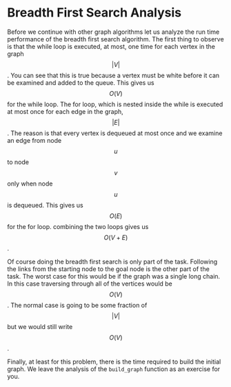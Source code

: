 Breadth First Search Analysis
=============================

Before we continue with other graph algorithms let us analyze the run
time performance of the breadth first search algorithm. The first thing
to observe is that the while loop is executed, at most, one time for
each vertex in the graph $$|V|$$. You can see that this is true because a
vertex must be white before it can be examined and added to the queue.
This gives us $$O(V)$$ for the while loop. The for loop, which is nested
inside the while is executed at most once for each edge in the graph,
$$|E|$$. The reason is that every vertex is dequeued at most once and we
examine an edge from node $$u$$ to node $$v$$ only when node $$u$$ is
dequeued. This gives us $$O(E)$$ for the for loop. combining the two loops
gives us $$O(V + E)$$.

Of course doing the breadth first search is only part of the task.
Following the links from the starting node to the goal node is the other
part of the task. The worst case for this would be if the graph was a
single long chain. In this case traversing through all of the vertices
would be $$O(V)$$. The normal case is going to be some fraction of $$|V|$$
but we would still write $$O(V)$$.

Finally, at least for this problem, there is the time required to build
the initial graph. We leave the analysis of the `build_graph` function as
an exercise for you.
